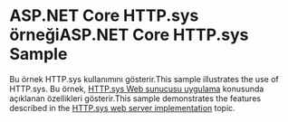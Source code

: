 # <a name="aspnet-core-httpsys-sample"></a><span data-ttu-id="9fd35-101">ASP.NET Core HTTP.sys örneği</span><span class="sxs-lookup"><span data-stu-id="9fd35-101">ASP.NET Core HTTP.sys Sample</span></span>

<span data-ttu-id="9fd35-102">Bu örnek HTTP.sys kullanımını gösterir.</span><span class="sxs-lookup"><span data-stu-id="9fd35-102">This sample illustrates the use of HTTP.sys.</span></span> <span data-ttu-id="9fd35-103">Bu örnek, [HTTP.sys Web sunucusu uygulama](https://docs.microsoft.com/aspnet/core/fundamentals/servers/httpsys) konusunda açıklanan özellikleri gösterir.</span><span class="sxs-lookup"><span data-stu-id="9fd35-103">This sample demonstrates the features described in the [HTTP.sys web server implementation](https://docs.microsoft.com/aspnet/core/fundamentals/servers/httpsys) topic.</span></span>
